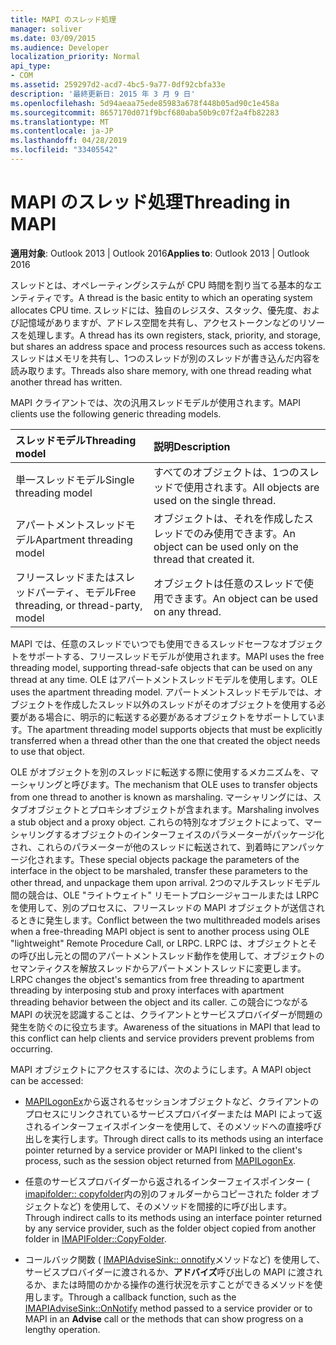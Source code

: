 ```yaml
---
title: MAPI のスレッド処理
manager: soliver
ms.date: 03/09/2015
ms.audience: Developer
localization_priority: Normal
api_type:
- COM
ms.assetid: 259297d2-acd7-4bc5-9a77-0df92cbfa33e
description: '最終更新日: 2015 年 3 月 9 日'
ms.openlocfilehash: 5d94aeaa75ede85983a678f448b05ad90c1e458a
ms.sourcegitcommit: 8657170d071f9bcf680aba50b9c07f2a4fb82283
ms.translationtype: MT
ms.contentlocale: ja-JP
ms.lasthandoff: 04/28/2019
ms.locfileid: "33405542"
---
```

# <a name="threading-in-mapi"></a><span data-ttu-id="fa188-103">MAPI のスレッド処理</span><span class="sxs-lookup"><span data-stu-id="fa188-103">Threading in MAPI</span></span>

  
  
<span data-ttu-id="fa188-104">**適用対象**: Outlook 2013 | Outlook 2016</span><span class="sxs-lookup"><span data-stu-id="fa188-104">**Applies to**: Outlook 2013 | Outlook 2016</span></span> 
  
<span data-ttu-id="fa188-105">スレッドとは、オペレーティングシステムが CPU 時間を割り当てる基本的なエンティティです。</span><span class="sxs-lookup"><span data-stu-id="fa188-105">A thread is the basic entity to which an operating system allocates CPU time.</span></span> <span data-ttu-id="fa188-106">スレッドには、独自のレジスタ、スタック、優先度、および記憶域がありますが、アドレス空間を共有し、アクセストークンなどのリソースを処理します。</span><span class="sxs-lookup"><span data-stu-id="fa188-106">A thread has its own registers, stack, priority, and storage, but shares an address space and process resources such as access tokens.</span></span> <span data-ttu-id="fa188-107">スレッドはメモリを共有し、1つのスレッドが別のスレッドが書き込んだ内容を読み取ります。</span><span class="sxs-lookup"><span data-stu-id="fa188-107">Threads also share memory, with one thread reading what another thread has written.</span></span>
  
<span data-ttu-id="fa188-108">MAPI クライアントでは、次の汎用スレッドモデルが使用されます。</span><span class="sxs-lookup"><span data-stu-id="fa188-108">MAPI clients use the following generic threading models.</span></span>
  
|<span data-ttu-id="fa188-109">**スレッドモデル**</span><span class="sxs-lookup"><span data-stu-id="fa188-109">**Threading model**</span></span>|<span data-ttu-id="fa188-110">**説明**</span><span class="sxs-lookup"><span data-stu-id="fa188-110">**Description**</span></span>|
|:-----|:-----|
|<span data-ttu-id="fa188-111">単一スレッドモデル</span><span class="sxs-lookup"><span data-stu-id="fa188-111">Single threading model</span></span>  <br/> |<span data-ttu-id="fa188-112">すべてのオブジェクトは、1つのスレッドで使用されます。</span><span class="sxs-lookup"><span data-stu-id="fa188-112">All objects are used on the single thread.</span></span>  <br/> |
|<span data-ttu-id="fa188-113">アパートメントスレッドモデル</span><span class="sxs-lookup"><span data-stu-id="fa188-113">Apartment threading model</span></span>  <br/> |<span data-ttu-id="fa188-114">オブジェクトは、それを作成したスレッドでのみ使用できます。</span><span class="sxs-lookup"><span data-stu-id="fa188-114">An object can be used only on the thread that created it.</span></span>  <br/> |
|<span data-ttu-id="fa188-115">フリースレッドまたはスレッドパーティ、モデル</span><span class="sxs-lookup"><span data-stu-id="fa188-115">Free threading, or thread-party, model</span></span>  <br/> |<span data-ttu-id="fa188-116">オブジェクトは任意のスレッドで使用できます。</span><span class="sxs-lookup"><span data-stu-id="fa188-116">An object can be used on any thread.</span></span>  <br/> |
   
<span data-ttu-id="fa188-117">MAPI では、任意のスレッドでいつでも使用できるスレッドセーフなオブジェクトをサポートする、フリースレッドモデルが使用されます。</span><span class="sxs-lookup"><span data-stu-id="fa188-117">MAPI uses the free threading model, supporting thread-safe objects that can be used on any thread at any time.</span></span> <span data-ttu-id="fa188-118">OLE はアパートメントスレッドモデルを使用します。</span><span class="sxs-lookup"><span data-stu-id="fa188-118">OLE uses the apartment threading model.</span></span> <span data-ttu-id="fa188-119">アパートメントスレッドモデルでは、オブジェクトを作成したスレッド以外のスレッドがそのオブジェクトを使用する必要がある場合に、明示的に転送する必要があるオブジェクトをサポートしています。</span><span class="sxs-lookup"><span data-stu-id="fa188-119">The apartment threading model supports objects that must be explicitly transferred when a thread other than the one that created the object needs to use that object.</span></span>
  
<span data-ttu-id="fa188-120">OLE がオブジェクトを別のスレッドに転送する際に使用するメカニズムを、マーシャリングと呼びます。</span><span class="sxs-lookup"><span data-stu-id="fa188-120">The mechanism that OLE uses to transfer objects from one thread to another is known as marshaling.</span></span> <span data-ttu-id="fa188-121">マーシャリングには、スタブオブジェクトとプロキシオブジェクトが含まれます。</span><span class="sxs-lookup"><span data-stu-id="fa188-121">Marshaling involves a stub object and a proxy object.</span></span> <span data-ttu-id="fa188-122">これらの特別なオブジェクトによって、マーシャリングするオブジェクトのインターフェイスのパラメーターがパッケージ化され、これらのパラメーターが他のスレッドに転送されて、到着時にアンパッケージ化されます。</span><span class="sxs-lookup"><span data-stu-id="fa188-122">These special objects package the parameters of the interface in the object to be marshaled, transfer these parameters to the other thread, and unpackage them upon arrival.</span></span> <span data-ttu-id="fa188-123">2つのマルチスレッドモデル間の競合は、OLE "ライトウェイト" リモートプロシージャコールまたは LRPC を使用して、別のプロセスに、フリースレッドの MAPI オブジェクトが送信されるときに発生します。</span><span class="sxs-lookup"><span data-stu-id="fa188-123">Conflict between the two multithreaded models arises when a free-threading MAPI object is sent to another process using OLE "lightweight" Remote Procedure Call, or LRPC.</span></span> <span data-ttu-id="fa188-124">LRPC は、オブジェクトとその呼び出し元との間のアパートメントスレッド動作を使用して、オブジェクトのセマンティクスを解放スレッドからアパートメントスレッドに変更します。</span><span class="sxs-lookup"><span data-stu-id="fa188-124">LRPC changes the object's semantics from free threading to apartment threading by interposing stub and proxy interfaces with apartment threading behavior between the object and its caller.</span></span> <span data-ttu-id="fa188-125">この競合につながる MAPI の状況を認識することは、クライアントとサービスプロバイダーが問題の発生を防ぐのに役立ちます。</span><span class="sxs-lookup"><span data-stu-id="fa188-125">Awareness of the situations in MAPI that lead to this conflict can help clients and service providers prevent problems from occurring.</span></span>
  
<span data-ttu-id="fa188-126">MAPI オブジェクトにアクセスするには、次のようにします。</span><span class="sxs-lookup"><span data-stu-id="fa188-126">A MAPI object can be accessed:</span></span>
  
- <span data-ttu-id="fa188-127">[MAPILogonEx](mapilogonex.md)から返されるセッションオブジェクトなど、クライアントのプロセスにリンクされているサービスプロバイダーまたは MAPI によって返されるインターフェイスポインターを使用して、そのメソッドへの直接呼び出しを実行します。</span><span class="sxs-lookup"><span data-stu-id="fa188-127">Through direct calls to its methods using an interface pointer returned by a service provider or MAPI linked to the client's process, such as the session object returned from [MAPILogonEx](mapilogonex.md).</span></span>
    
- <span data-ttu-id="fa188-128">任意のサービスプロバイダーから返されるインターフェイスポインター ( [imapifolder:: copyfolder](imapifolder-copyfolder.md)内の別のフォルダーからコピーされた folder オブジェクトなど) を使用して、そのメソッドを間接的に呼び出します。</span><span class="sxs-lookup"><span data-stu-id="fa188-128">Through indirect calls to its methods using an interface pointer returned by any service provider, such as the folder object copied from another folder in [IMAPIFolder::CopyFolder](imapifolder-copyfolder.md).</span></span>
    
- <span data-ttu-id="fa188-129">コールバック関数 ( [IMAPIAdviseSink:: onnotify](imapiadvisesink-onnotify.md)メソッドなど) を使用して、サービスプロバイダーに渡されるか、**アドバイズ**呼び出しの MAPI に渡されるか、または時間のかかる操作の進行状況を示すことができるメソッドを使用します。</span><span class="sxs-lookup"><span data-stu-id="fa188-129">Through a callback function, such as the [IMAPIAdviseSink::OnNotify](imapiadvisesink-onnotify.md) method passed to a service provider or to MAPI in an **Advise** call or the methods that can show progress on a lengthy operation.</span></span> 
    

